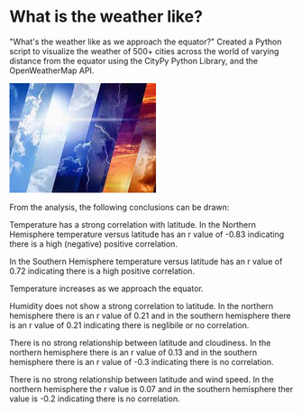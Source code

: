# What is the weather like?

"What's the weather like as we approach the equator?" Created a Python script to visualize the weather of 500+ cities across the world of varying distance from the equator
using the CityPy Python Library, and the OpenWeatherMap API.

![](images/download.jpg)

From the analysis, the following conclusions can be drawn:

Temperature has a strong correlation with latitude.
In the Northern Hemisphere temperature versus latitude has
an r value of -0.83 indicating there is a high 
(negative) positive correlation.



In the Southern Hemisphere temperature versus latitude has
an r value of 0.72
indicating there is a high positive correlation.

Temperature increases as we approach the equator. 

Humidity does not show a strong correlation to latitude.
In the northern hemisphere there is an r value of 0.21 and in the
southern hemisphere there is an r value of 0.21 indicating there 
is neglibile or no correlation.


There is no strong relationship between latitude and cloudiness. 
In the northern hemisphere there is an r value of 0.13 and in the 
southern hemisphere there is an r value of -0.3 indicating there is
no correlation.


There is no strong relationship between latitude and wind speed. 
In the northern hemisphere the r value is 0.07 and in the
southern hemisphere ther value is -0.2 indicating there is no 
correlation.







